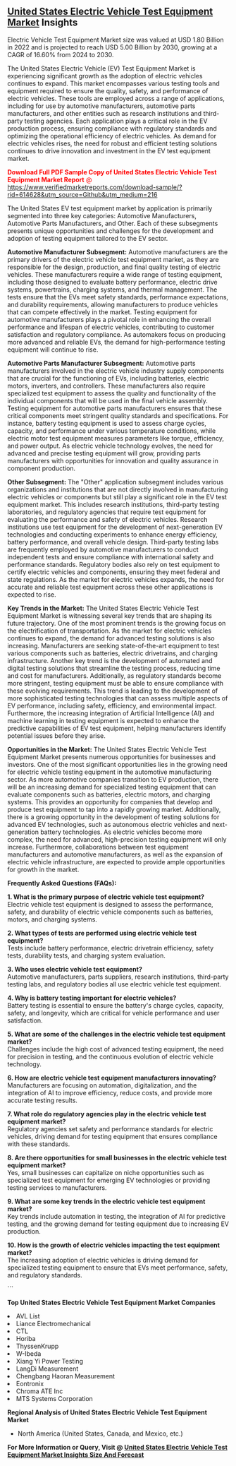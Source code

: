 <h2><a href="https://www.verifiedmarketreports.com/download-sample/?rid=614628&amp;utm_source=Github&amp;utm_medium=216" target="_blank">United States Electric Vehicle Test Equipment Market</a> Insights</h2><p>Electric Vehicle Test Equipment Market size was valued at USD 1.80 Billion in 2022 and is projected to reach USD 5.00 Billion by 2030, growing at a CAGR of 16.60% from 2024 to 2030.</p><p><p>The United States Electric Vehicle (EV) Test Equipment Market is experiencing significant growth as the adoption of electric vehicles continues to expand. This market encompasses various testing tools and equipment required to ensure the quality, safety, and performance of electric vehicles. These tools are employed across a range of applications, including for use by automotive manufacturers, automotive parts manufacturers, and other entities such as research institutions and third-party testing agencies. Each application plays a critical role in the EV production process, ensuring compliance with regulatory standards and optimizing the operational efficiency of electric vehicles. As demand for electric vehicles rises, the need for robust and efficient testing solutions continues to drive innovation and investment in the EV test equipment market. <p><span class=""><span style="color: #ff0000;"><strong>Download Full PDF Sample Copy of United States Electric Vehicle Test Equipment Market Report</strong> @ </span><a href="https://www.verifiedmarketreports.com/download-sample/?rid=614628&amp;utm_source=Github&amp;utm_medium=216" target="_blank">https://www.verifiedmarketreports.com/download-sample/?rid=614628&amp;utm_source=Github&amp;utm_medium=216</a></span></p>The United States EV test equipment market by application is primarily segmented into three key categories: Automotive Manufacturers, Automotive Parts Manufacturers, and Other. Each of these subsegments presents unique opportunities and challenges for the development and adoption of testing equipment tailored to the EV sector.<p><strong>Automotive Manufacturer Subsegment:</strong> Automotive manufacturers are the primary drivers of the electric vehicle test equipment market, as they are responsible for the design, production, and final quality testing of electric vehicles. These manufacturers require a wide range of testing equipment, including those designed to evaluate battery performance, electric drive systems, powertrains, charging systems, and thermal management. The tests ensure that the EVs meet safety standards, performance expectations, and durability requirements, allowing manufacturers to produce vehicles that can compete effectively in the market. Testing equipment for automotive manufacturers plays a pivotal role in enhancing the overall performance and lifespan of electric vehicles, contributing to customer satisfaction and regulatory compliance. As automakers focus on producing more advanced and reliable EVs, the demand for high-performance testing equipment will continue to rise.<p><strong>Automotive Parts Manufacturer Subsegment:</strong> Automotive parts manufacturers involved in the electric vehicle industry supply components that are crucial for the functioning of EVs, including batteries, electric motors, inverters, and controllers. These manufacturers also require specialized test equipment to assess the quality and functionality of the individual components that will be used in the final vehicle assembly. Testing equipment for automotive parts manufacturers ensures that these critical components meet stringent quality standards and specifications. For instance, battery testing equipment is used to assess charge cycles, capacity, and performance under various temperature conditions, while electric motor test equipment measures parameters like torque, efficiency, and power output. As electric vehicle technology evolves, the need for advanced and precise testing equipment will grow, providing parts manufacturers with opportunities for innovation and quality assurance in component production.<p><strong>Other Subsegment:</strong> The "Other" application subsegment includes various organizations and institutions that are not directly involved in manufacturing electric vehicles or components but still play a significant role in the EV test equipment market. This includes research institutions, third-party testing laboratories, and regulatory agencies that require test equipment for evaluating the performance and safety of electric vehicles. Research institutions use test equipment for the development of next-generation EV technologies and conducting experiments to enhance energy efficiency, battery performance, and overall vehicle design. Third-party testing labs are frequently employed by automotive manufacturers to conduct independent tests and ensure compliance with international safety and performance standards. Regulatory bodies also rely on test equipment to certify electric vehicles and components, ensuring they meet federal and state regulations. As the market for electric vehicles expands, the need for accurate and reliable test equipment across these other applications is expected to rise.<p><strong>Key Trends in the Market:</strong> The United States Electric Vehicle Test Equipment Market is witnessing several key trends that are shaping its future trajectory. One of the most prominent trends is the growing focus on the electrification of transportation. As the market for electric vehicles continues to expand, the demand for advanced testing solutions is also increasing. Manufacturers are seeking state-of-the-art equipment to test various components such as batteries, electric drivetrains, and charging infrastructure. Another key trend is the development of automated and digital testing solutions that streamline the testing process, reducing time and cost for manufacturers. Additionally, as regulatory standards become more stringent, testing equipment must be able to ensure compliance with these evolving requirements. This trend is leading to the development of more sophisticated testing technologies that can assess multiple aspects of EV performance, including safety, efficiency, and environmental impact. Furthermore, the increasing integration of Artificial Intelligence (AI) and machine learning in testing equipment is expected to enhance the predictive capabilities of EV test equipment, helping manufacturers identify potential issues before they arise.<p><strong>Opportunities in the Market:</strong> The United States Electric Vehicle Test Equipment Market presents numerous opportunities for businesses and investors. One of the most significant opportunities lies in the growing need for electric vehicle testing equipment in the automotive manufacturing sector. As more automotive companies transition to EV production, there will be an increasing demand for specialized testing equipment that can evaluate components such as batteries, electric motors, and charging systems. This provides an opportunity for companies that develop and produce test equipment to tap into a rapidly growing market. Additionally, there is a growing opportunity in the development of testing solutions for advanced EV technologies, such as autonomous electric vehicles and next-generation battery technologies. As electric vehicles become more complex, the need for advanced, high-precision testing equipment will only increase. Furthermore, collaborations between test equipment manufacturers and automotive manufacturers, as well as the expansion of electric vehicle infrastructure, are expected to provide ample opportunities for growth in the market.<p><strong>Frequently Asked Questions (FAQs):</strong></p><p><strong>1. What is the primary purpose of electric vehicle test equipment?</strong><br>Electric vehicle test equipment is designed to assess the performance, safety, and durability of electric vehicle components such as batteries, motors, and charging systems.</p><p><strong>2. What types of tests are performed using electric vehicle test equipment?</strong><br>Tests include battery performance, electric drivetrain efficiency, safety tests, durability tests, and charging system evaluation.</p><p><strong>3. Who uses electric vehicle test equipment?</strong><br>Automotive manufacturers, parts suppliers, research institutions, third-party testing labs, and regulatory bodies all use electric vehicle test equipment.</p><p><strong>4. Why is battery testing important for electric vehicles?</strong><br>Battery testing is essential to ensure the battery's charge cycles, capacity, safety, and longevity, which are critical for vehicle performance and user satisfaction.</p><p><strong>5. What are some of the challenges in the electric vehicle test equipment market?</strong><br>Challenges include the high cost of advanced testing equipment, the need for precision in testing, and the continuous evolution of electric vehicle technology.</p><p><strong>6. How are electric vehicle test equipment manufacturers innovating?</strong><br>Manufacturers are focusing on automation, digitalization, and the integration of AI to improve efficiency, reduce costs, and provide more accurate testing results.</p><p><strong>7. What role do regulatory agencies play in the electric vehicle test equipment market?</strong><br>Regulatory agencies set safety and performance standards for electric vehicles, driving demand for testing equipment that ensures compliance with these standards.</p><p><strong>8. Are there opportunities for small businesses in the electric vehicle test equipment market?</strong><br>Yes, small businesses can capitalize on niche opportunities such as specialized test equipment for emerging EV technologies or providing testing services to manufacturers.</p><p><strong>9. What are some key trends in the electric vehicle test equipment market?</strong><br>Key trends include automation in testing, the integration of AI for predictive testing, and the growing demand for testing equipment due to increasing EV production.</p><p><strong>10. How is the growth of electric vehicles impacting the test equipment market?</strong><br>The increasing adoption of electric vehicles is driving demand for specialized testing equipment to ensure that EVs meet performance, safety, and regulatory standards.</p>```</p><p><strong>Top United States Electric Vehicle Test Equipment Market Companies</strong></p><div data-test-id=""><p><li>AVL List</li><li> Liance Electromechanical</li><li> CTL</li><li> Horiba</li><li> ThyssenKrupp</li><li> W-Ibeda</li><li> Xiang Yi Power Testing</li><li> LangDi Measurement</li><li> Chengbang Haoran Measurement</li><li> Eontronix</li><li> Chroma ATE Inc</li><li> MTS Systems Corporation</li></p><div><strong>Regional Analysis of&nbsp;United States Electric Vehicle Test Equipment Market</strong></div><ul><li dir="ltr"><p dir="ltr">North America&nbsp;(United States, Canada, and Mexico, etc.)</p></li></ul><p><strong>For More Information or Query, Visit @&nbsp;</strong><strong><a href="https://www.verifiedmarketreports.com/product/electric-vehicle-test-equipment-market/?utm_source=Github&amp;utm_medium=216" target="_blank">United States Electric Vehicle Test Equipment Market Insights Size And Forecast</a></strong></p></div>
